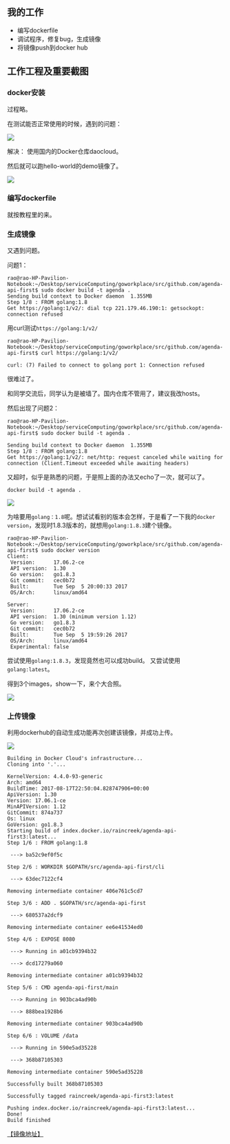 
## 我的工作

* 编写dockerfile
* 调试程序，修复bug，生成镜像
* 将镜像push到docker hub

## 工作工程及重要截图

### docker安装
过程略。

在测试能否正常使用的时候，遇到的问题：

 ![](http://img.blog.csdn.net/20171219224315099)

解决：
使用国内的Docker仓库daocloud。

然后就可以跑hello-world的demo镜像了。

 ![](http://img.blog.csdn.net/20171219224244119)


### 编写dockerfile

就按教程里的来。

### 生成镜像

又遇到问题。

问题1：
```
rao@rao-HP-Pavilion-Notebook:~/Desktop/serviceComputing/goworkplace/src/github.com/agenda-api-first$ sudo docker build -t agenda .
Sending build context to Docker daemon  1.355MB
Step 1/8 : FROM golang:1.8
Get https://golang:1/v2/: dial tcp 221.179.46.190:1: getsockopt: connection refused
```

用curl测试`https://golang:1/v2/`
 
```
rao@rao-HP-Pavilion-Notebook:~/Desktop/serviceComputing/goworkplace/src/github.com/agenda-api-first$ curl https://golang:1/v2/

curl: (7) Failed to connect to golang port 1: Connection refused
```

很难过了。


和同学交流后，同学认为是被墙了。国内仓库不管用了，建议我改hosts。


然后出现了问题2：

```
rao@rao-HP-Pavilion-Notebook:~/Desktop/serviceComputing/goworkplace/src/github.com/agenda-api-first$ sudo docker build -t agenda .

Sending build context to Docker daemon  1.355MB
Step 1/8 : FROM golang:1.8
Get https://golang:1/v2/: net/http: request canceled while waiting for connection (Client.Timeout exceeded while awaiting headers)
```

又超时，似乎是熟悉的问题，于是照上面的办法又echo了一次，就可以了。

```
docker build -t agenda .
```

![](http://img.blog.csdn.net/20171219224058253)


为啥要用`golang：1.8`呢。想试试看别的版本会怎样，于是看了一下我的`docker version`，发现时1.8.3版本的，就想用`golang:1.8.3`建个镜像。

```
rao@rao-HP-Pavilion-Notebook:~/Desktop/serviceComputing/goworkplace/src/github.com/agenda-api-first$ sudo docker version
Client:
 Version:      17.06.2-ce
 API version:  1.30
 Go version:   go1.8.3
 Git commit:   cec0b72
 Built:        Tue Sep  5 20:00:33 2017
 OS/Arch:      linux/amd64

Server:
 Version:      17.06.2-ce
 API version:  1.30 (minimum version 1.12)
 Go version:   go1.8.3
 Git commit:   cec0b72
 Built:        Tue Sep  5 19:59:26 2017
 OS/Arch:      linux/amd64
 Experimental: false
```

尝试使用`golang:1.8.3`，发现竟然也可以成功build。
又尝试使用`golang:latest`。

得到3个images，show一下，来个大合照。

![](http://img.blog.csdn.net/20171219224213662 )




### 上传镜像

利用dockerhub的自动生成功能再次创建该镜像，并成功上传。

![](http://img.blog.csdn.net/20171223140230902 )

```
Building in Docker Cloud's infrastructure...
Cloning into '.'...

KernelVersion: 4.4.0-93-generic
Arch: amd64
BuildTime: 2017-08-17T22:50:04.828747906+00:00
ApiVersion: 1.30
Version: 17.06.1-ce
MinAPIVersion: 1.12
GitCommit: 874a737
Os: linux
GoVersion: go1.8.3
Starting build of index.docker.io/raincreek/agenda-api-first3:latest...
Step 1/6 : FROM golang:1.8

 ---> ba52c9ef0f5c

Step 2/6 : WORKDIR $GOPATH/src/agenda-api-first/cli

 ---> 63dec7122cf4

Removing intermediate container 406e761c5cd7

Step 3/6 : ADD . $GOPATH/src/agenda-api-first

 ---> 680537a2dcf9

Removing intermediate container ee6e41534ed0

Step 4/6 : EXPOSE 8080

 ---> Running in a01cb9394b32

 ---> dcd17279a060

Removing intermediate container a01cb9394b32

Step 5/6 : CMD agenda-api-first/main

 ---> Running in 903bca4ad90b

 ---> 888bea1928b6

Removing intermediate container 903bca4ad90b

Step 6/6 : VOLUME /data

 ---> Running in 590e5ad35228

 ---> 368b87105303

Removing intermediate container 590e5ad35228

Successfully built 368b87105303

Successfully tagged raincreek/agenda-api-first3:latest

Pushing index.docker.io/raincreek/agenda-api-first3:latest...
Done!
Build finished
```


[【镜像地址】](https://hub.docker.com/r/raincreek/agenda-api-first3/builds/)




